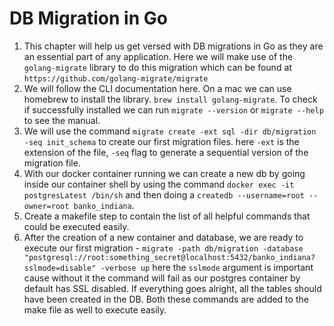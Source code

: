 # DB Migration in Go
1. This chapter will help us get versed with DB migrations in Go as they are an essential part of any application. Here we will make use of the `golang-migrate` library to do this migration which can be found at `https://github.com/golang-migrate/migrate`
2. We will follow the CLI documentation here. On a mac we can use homebrew to install the library. `brew install golang-migrate`. To check if successfully installed we can run `migrate --version` or `migrate --help` to see the manual. 
3. We will use the command `migrate create -ext sql -dir db/migration -seq init_schema` to create our first migration files. here `-ext` is the extension of the file, `-seq` flag to generate a sequential version of the migration file. 
4. With our docker container running we can create a new db by going inside our container shell by using the command `docker exec -it postgresLatest /bin/sh` and then doing a `createdb --username=root --owner=root banko_indiana`.
5. Create a makefile step to contain the list of all helpful commands that could be executed easily.
6. After the creation of a new container and database, we are ready to execute our first migration - `migrate -path db/migration -database "postgresql://root:something_secret@localhost:5432/banko_indiana?sslmode=disable" -verbose up` here the `sslmode` argument is important cause without it the command will fail as our postgres container by default has SSL disabled. If everything goes alright, all the tables should have been created in the DB. Both these commands are added to the make file as well to execute easily.